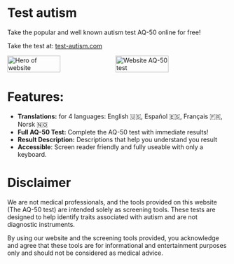 # Test autism
Take the popular and well known autism test AQ-50 online for free!

Take the test at: [test-autism.com](https://test-autism.com/)

<div style="width:100%; display:flex; alignt-items:center;">
  <img src="https://github.com/FarouqJalabi/test-autism/assets/139611840/0d7956b0-3889-409e-b0a8-8f6e581b8fd6" width="49%" alt="Hero of website" />
  <img src="https://github.com/FarouqJalabi/test-autism/assets/139611840/59447435-279d-4018-835b-ba571aa7c1a7" width="49%" alt="Website AQ-50 test" /> 
</div>

# Features:
- **Translations:** for 4 languages: English 🇺🇸, Español 🇪🇸, Français 🇫🇷, Norsk 🇳🇴
- **Full AQ-50 Test:** Complete the AQ-50 test with immediate results!
- **Result Description:** Descriptions that help you understand you result 
- **Accessible**: Screen reader friendly and fully useable with only a keyboard.

# Disclaimer
We are not medical professionals, and the tools provided on this website (The AQ-50 test) are intended solely as screening tools. These tests are designed to help identify traits associated with autism and are not diagnostic instruments.

By using our website and the screening tools provided, you acknowledge and agree that these tools are for informational and entertainment purposes only and should not be considered as medical advice.
